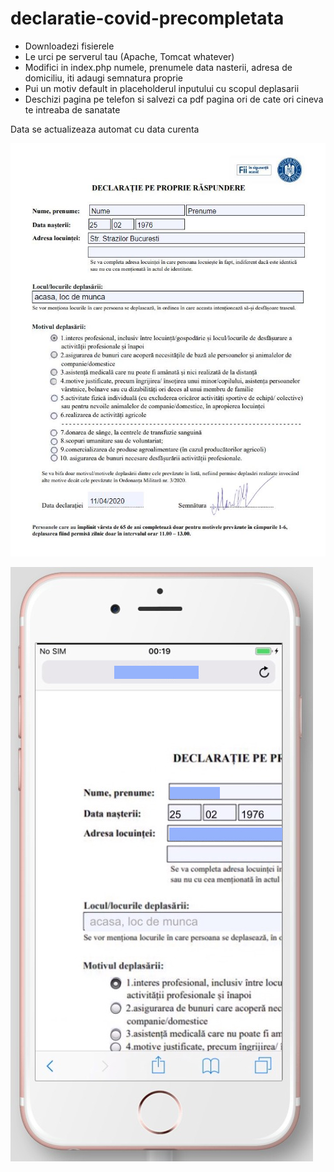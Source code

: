 # declaratie-covid-precompletata

* Downloadezi fisierele
* Le urci pe serverul tau (Apache, Tomcat whatever)
* Modifici in index.php numele, prenumele data nasterii, adresa de domiciliu, iti adaugi semnatura proprie
* Pui un motiv default in placeholderul inputului cu scopul deplasarii
* Deschizi pagina pe telefon si salvezi ca pdf pagina ori de cate ori cineva te intreaba de sanatate

Data se actualizeaza automat cu data curenta

![Declaratie](./Capture.JPG)

![Telefon Test](./telefon.jpg)
